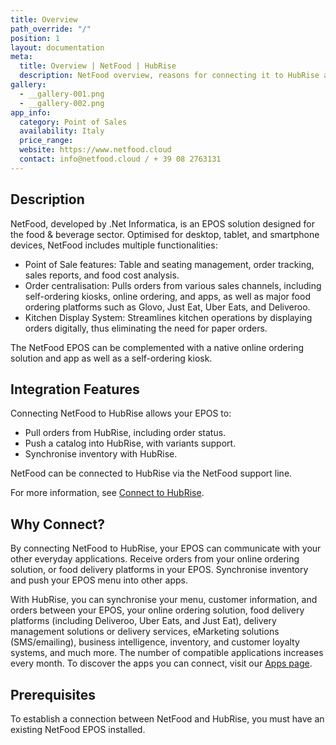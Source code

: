 ```yaml
---
title: Overview
path_override: "/"
position: 1
layout: documentation
meta:
  title: Overview | NetFood | HubRise
  description: NetFood overview, reasons for connecting it to HubRise and summary of integrated features. Synchronise data between your EPOS and your other apps.
gallery:
  - __gallery-001.png
  - __gallery-002.png
app_info:
  category: Point of Sales
  availability: Italy
  price_range:
  website: https://www.netfood.cloud
  contact: info@netfood.cloud / + 39 08 2763131
---
```


## Description

NetFood, developed by .Net Informatica, is an EPOS solution designed for the food & beverage sector. Optimised for desktop, tablet, and smartphone devices, NetFood includes multiple functionalities:
- Point of Sale features: Table and seating management, order tracking, sales reports, and food cost analysis.
- Order centralisation: Pulls orders from various sales channels, including self-ordering kiosks, online ordering, and apps, as well as major food ordering platforms such as Glovo, Just Eat, Uber Eats, and Deliveroo.
- Kitchen Display System: Streamlines kitchen operations by displaying orders digitally, thus eliminating the need for paper orders.

The NetFood EPOS can be complemented with a native online ordering solution and app as well as a self-ordering kiosk.

## Integration Features

Connecting NetFood to HubRise allows your EPOS to:

- Pull orders from HubRise, including order status.
- Push a catalog into HubRise, with variants support.
- Synchronise inventory with HubRise.

NetFood can be connected to HubRise via the NetFood support line.

For more information, see [Connect to HubRise](/apps/netfood/connect-hubrise).

## Why Connect?

By connecting NetFood to HubRise, your EPOS can communicate with your other everyday applications. Receive orders from your online ordering solution, or food delivery platforms in your EPOS. Synchronise inventory and push your EPOS menu into other apps.

With HubRise, you can synchronise your menu, customer information, and orders between your EPOS, your online ordering solution, food delivery platforms (including Deliveroo, Uber Eats, and Just Eat), delivery management solutions or delivery services, eMarketing solutions (SMS/emailing), business intelligence, inventory, and customer loyalty systems, and much more. The number of compatible applications increases every month. To discover the apps you can connect, visit our [Apps page](/apps).

## Prerequisites

To establish a connection between NetFood and HubRise, you must have an existing NetFood EPOS installed.
